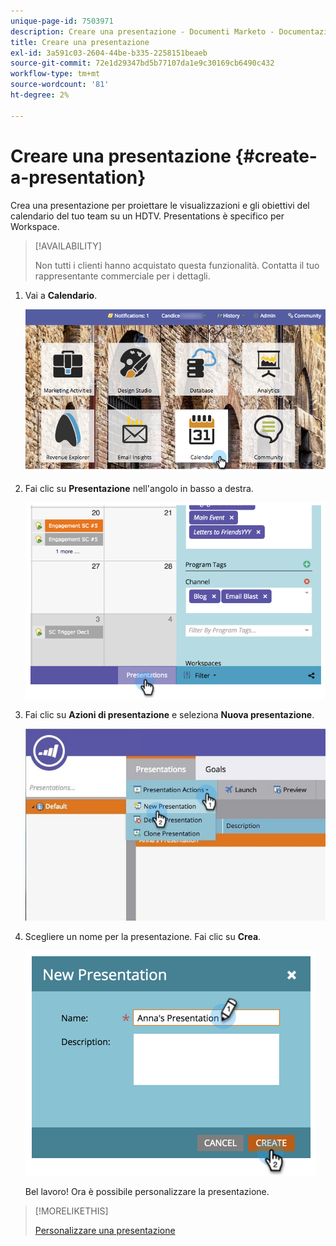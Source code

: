 ```yaml
---
unique-page-id: 7503971
description: Creare una presentazione - Documenti Marketo - Documentazione del prodotto
title: Creare una presentazione
exl-id: 3a591c03-2604-44be-b335-2258151beaeb
source-git-commit: 72e1d29347bd5b77107da1e9c30169cb6490c432
workflow-type: tm+mt
source-wordcount: '81'
ht-degree: 2%

---
```


# Creare una presentazione {#create-a-presentation}

Crea una presentazione per proiettare le visualizzazioni e gli obiettivi del calendario del tuo team su un HDTV. Presentations è specifico per Workspace.

>[!AVAILABILITY]
>
>
>Non tutti i clienti hanno acquistato questa funzionalità. Contatta il tuo rappresentante commerciale per i dettagli.

1. Vai a **Calendario**.

   ![](assets/2017-05-10-15-30-47.png)

1. Fai clic su **Presentazione** nell&#39;angolo in basso a destra.

   ![](assets/image2015-3-18-12-3a29-3a26.png)

1. Fai clic su **Azioni di presentazione** e seleziona **Nuova presentazione**.

   ![](assets/image2015-3-26-12-3a38-3a6.png)

1. Scegliere un nome per la presentazione. Fai clic su **Crea**.

   ![](assets/image2015-3-18-12-3a32-3a30.png)

   Bel lavoro! Ora è possibile personalizzare la presentazione.

>[!MORELIKETHIS]
>
>[Personalizzare una presentazione](/help/marketo/product-docs/core-marketo-concepts/marketing-calendar/calendar-hd/customize-a-presentation.md)

